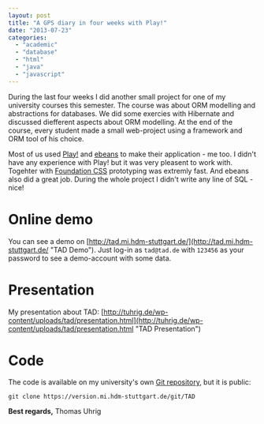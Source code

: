 ```yaml
---
layout: post
title: "A GPS diary in four weeks with Play!"
date: "2013-07-23"
categories:
  - "academic"
  - "database"
  - "html"
  - "java"
  - "javascript"
---
```


During the last four weeks I did another small project for one of my university courses this semester. The course was about ORM modelling and abstractions for databases. We did some exercies with Hibernate and discussed diefferent aspects about ORM modelling. At the end of the course, every student made a small web-project using a framework and ORM tool of his choice.

Most of us used [Play!](http://www.playframework.com/ "Play!") and [ebeans](http://www.avaje.org/ "ebeans") to make their application - me too. I didn't have any experience with Play! but it was very pleasent to work with. Togehter with [Foundation CSS](http://foundation.zurb.com/ "Foundation CSS") prototyping was extremly fast. And ebeans also did a great job. During the whole project I didn't write any line of SQL - nice!

# Online demo

You can see a demo on [http://tad.mi.hdm-stuttgart.de/](http://tad.mi.hdm-stuttgart.de/ "TAD Demo"). Just log-in as `tad@tad.de` with `123456` as your password to see a demo-account with some data.

# Presentation

My presentation about TAD: [http://tuhrig.de/wp-content/uploads/tad/presentation.html](http://tuhrig.de/wp-content/uploads/tad/presentation.html "TAD Presentation")

# Code

The code is available on my university's own [Git repository](https://version.mi.hdm-stuttgart.de/git/TAD "HdM Git"), but it is public:

`git clone https://version.mi.hdm-stuttgart.de/git/TAD`

**Best regards,** Thomas Uhrig
